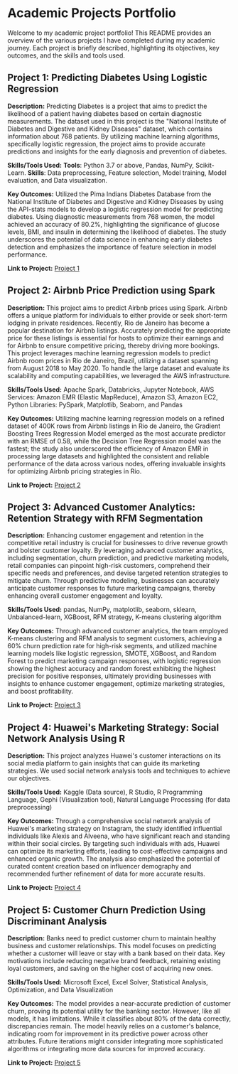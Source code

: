 # Academic Projects Portfolio

Welcome to my academic project portfolio! This README provides an overview of the various projects I have completed during my academic journey. Each project is briefly described, highlighting its objectives, key outcomes, and the skills and tools used.

## Project 1: Predicting Diabetes Using Logistic Regression

**Description:** Predicting Diabetes is a project that aims to predict the likelihood of a patient having diabetes based on certain diagnostic measurements. The dataset used in this project is the "National Institute of Diabetes and Digestive and Kidney Diseases" dataset, which contains information about 768 patients. By utilizing machine learning algorithms, specifically logistic regression, the project aims to provide accurate predictions and insights for the early diagnosis and prevention of diabetes.

**Skills/Tools Used:**
**Tools**: Python 3.7 or above, Pandas, NumPy, Scikit-Learn.
**Skills**: Data preprocessing, Feature selection, Model training, Model evaluation, and Data visualization.

**Key Outcomes:** Utilized the Pima Indians Diabetes Database from the National Institute of Diabetes and Digestive and Kidney Diseases by using the API-stats models to develop a logistic regression model for predicting diabetes. Using diagnostic measurements from 768 women, the model achieved an accuracy of 80.2%, highlighting the significance of glucose levels, BMI, and insulin in determining the likelihood of diabetes. The study underscores the potential of data science in enhancing early diabetes detection and emphasizes the importance of feature selection in model performance.

**Link to Project:** [Project 1](https://github.com/Happy2703/Academic-Projects/tree/main/Project%231%20Predicting%20Diabetes%20using%20Logistic%20Regression)

## Project 2: Airbnb Price Prediction using Spark

**Description:** This project aims to predict Airbnb prices using Spark. Airbnb offers a unique platform for individuals to either provide or seek short-term lodging in private residences. Recently, Rio de Janeiro has become a popular destination for Airbnb listings. Accurately predicting the appropriate price for these listings is essential for hosts to optimize their earnings and for Airbnb to ensure competitive pricing, thereby driving more bookings. This project leverages machine learning regression models to predict Airbnb room prices in Rio de Janeiro, Brazil, utilizing a dataset spanning from August 2018 to May 2020. To handle the large dataset and evaluate its scalability and computing capabilities, we leveraged the AWS infrastructure.

**Skills/Tools Used:** Apache Spark, Databricks, Jupyter Notebook, AWS Services: Amazon EMR (Elastic MapReduce), Amazon S3, Amazon EC2, Python Libraries: PySpark, 
 Matplotlib, Seaborn, and Pandas

**Key Outcomes:** Utilizing machine learning regression models on a refined dataset of 400K rows from Airbnb listings in Rio de Janeiro, the Gradient Boosting Trees Regression Model emerged as the most accurate predictor with an RMSE of 0.58, while the Decision Tree Regression model was the fastest; the study also underscored the efficiency of Amazon EMR in processing large datasets and highlighted the consistent and reliable performance of the data across various nodes, offering invaluable insights for optimizing Airbnb pricing strategies in Rio.

**Link to Project:** [Project 2](https://github.com/Happy2703/Academic-Projects/tree/main/Project%232%20Airbnb%20Price%20Prediction%20using%20Spark)

## Project 3: Advanced Customer Analytics: Retention Strategy with RFM Segmentation

**Description:** Enhancing customer engagement and retention in the competitive retail industry is crucial for businesses to drive revenue growth and bolster customer loyalty. By leveraging advanced customer analytics, including segmentation, churn prediction, and predictive marketing models, retail companies can pinpoint high-risk customers, comprehend their specific needs and preferences, and devise targeted retention strategies to mitigate churn. Through predictive modeling, businesses can accurately anticipate customer responses to future marketing campaigns, thereby enhancing overall customer engagement and loyalty.

**Skills/Tools Used:** pandas, NumPy, matplotlib, seaborn, sklearn, Unbalanced-learn, XGBoost, RFM strategy, K-means clustering algorithm

**Key Outcomes:** Through advanced customer analytics, the team employed K-means clustering and RFM analysis to segment customers, achieving a 60% churn prediction rate for high-risk segments, and utilized machine learning models like logistic regression, SMOTE, XGBoost, and Random Forest to predict marketing campaign responses, with logistic regression showing the highest accuracy and random forest exhibiting the highest precision for positive responses, ultimately providing businesses with insights to enhance customer engagement, optimize marketing strategies, and boost profitability.

**Link to Project:** [Project 3](https://github.com/Happy2703/Academic-Projects/tree/main/Project%233%20Advanced%20Customer%20Retention%20with%20RFM%20strategy)

## Project 4: Huawei's Marketing  Strategy: Social Network Analysis Using R

**Description:** This project analyzes Huawei's customer interactions on its social media platform to gain insights that can guide its marketing strategies. We used social network analysis tools and techniques to achieve our objectives.

**Skills/Tools Used:** Kaggle (Data source), R Studio, R Programming Language, Gephi (Visualization tool), Natural Language Processing (for data preprocessing)

**Key Outcomes:** Through a comprehensive social network analysis of Huawei's marketing strategy on Instagram, the study identified influential individuals like Alexis and Alveena, who have significant reach and standing within their social circles. By targeting such individuals with ads, Huawei can optimize its marketing efforts, leading to cost-effective campaigns and enhanced organic growth. The analysis also emphasized the potential of curated content creation based on influencer demography and recommended further refinement of data for more accurate results.

**Link to Project:** [Project 4](https://github.com/Happy2703/Academic-Projects/tree/main/Project%234%20Marketing%20Strategy%20-%20Customer%20Analysis%20through%20SNA)

## Project 5: Customer Churn Prediction Using Discriminant Analysis

**Description:** Banks need to predict customer churn to maintain healthy business and customer relationships. This model focuses on predicting whether a customer will leave or stay with a bank based on their data. Key motivations include reducing negative brand feedback, retaining existing loyal customers, and saving on the higher cost of acquiring new ones.

**Skills/Tools Used:** Microsoft Excel, Excel Solver, Statistical Analysis, Optimization, and Data Visualization

**Key Outcomes:** The model provides a near-accurate prediction of customer churn, proving its potential utility for the banking sector. However, like all models, it has limitations. While it classifies about 80% of the data correctly, discrepancies remain. The model heavily relies on a customer's balance, indicating room for improvement in its predictive power across other attributes. Future iterations might consider integrating more sophisticated algorithms or integrating more data sources for improved accuracy.

**Link to Project:** [Project 5](https://github.com/Happy2703/Academic-Projects/tree/main/Project%235%20Customer%20Churn%20Prediction%20with%20Discriminant%20Analysis)
